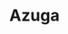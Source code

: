 ---
facebook: https://facebook.com/azuga.gps
linkedin: https://linkedin.com/company/azuga-inc-
logohandle: azuga
sort: azuga
title: Azuga
twitter: https://x.com/Azuga_GPS
website: https://www.azuga.com/
youtube: https://youtube.com/AzugaVehicleTracking
---